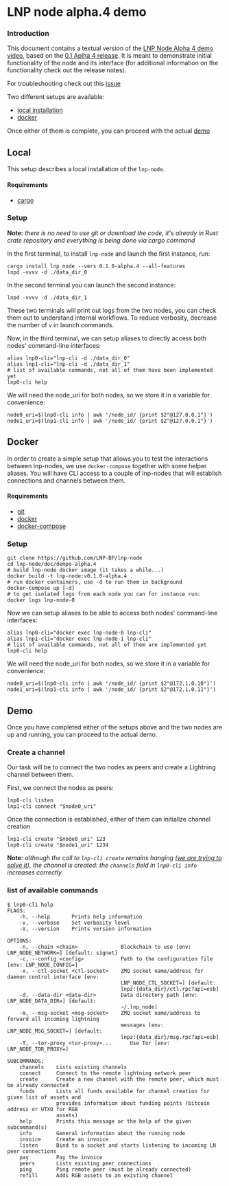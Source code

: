 # LNP node alpha.4 demo

### Introduction
This document contains a textual version of the [LNP Node Alpha 4 demo video]( https://www.youtube.com/watch?v=TgmyO0ecVNI&feature=youtu.be), based on the [0.1 Aplha 4 release](https://github.com/LNP-BP/lnp-node/releases/tag/v0.1.0-alpha.4). It is meant to demonstrate initial functionality of the node and its interface (for additional information on the functionality check out the release notes).

For troubleshooting check out this [issue](https://github.com/LNP-BP/lnp-node/issues/22#event-3959465543)

Two different setups are available:
- [local installation](#local)
- [docker](#docker)

Once either of them is complete, you can proceed with the actual [demo](#demo)

## Local
This setup describes a local installation of the `lnp-node`.

#### Requirements
- [cargo](https://doc.rust-lang.org/book/ch01-01-installation.html#installation)

### Setup
**Note:** *there is no need to use git or download the code, it's already in Rust crate repository and everything is being done via cargo command*

In the first terminal, to install `lnp-node` and launch the first instance, run: 
```bash=
cargo install lnp_node --vers 0.1.0-alpha.4 --all-features
lnpd -vvvv -d ./data_dir_0
```

In the second terminal you can launch the second instance:
```bash=
lnpd -vvvv -d ./data_dir_1
```
These two terminals will print out logs from the two nodes, you can check them out to understand internal workflows. To reduce verbosity, decrease the number of `v` in launch commands.

Now, in the third terminal, we can setup aliases to directly access both nodes' command-line interfaces:
```bash=
alias lnp0-cli="lnp-cli -d ./data_dir_0"
alias lnp1-cli="lnp-cli -d ./data_dir_1"
# list of available commands, not all of them have been implemented yet
lnp0-cli help
```
We will need the node_uri for both nodes, so we store it in a variable for convenience:
```bash=
node0_uri=$(lnp0-cli info | awk '/node_id/ {print $2"@127.0.0.1"}')
node1_uri=$(lnp1-cli info | awk '/node_id/ {print $2"@127.0.0.1"}')
```


## Docker

In order to create a simple setup that allows you to test the interactions between lnp-nodes, we use `docker-compose` together with some helper aliases. You will have CLI access to a couple of lnp-nodes that will establish connections and channels between them.

#### Requirements
- [git](https://git-scm.com/downloads)
- [docker](https://docs.docker.com/get-docker/)
- [docker-compose](https://docs.docker.com/compose/install/)

### Setup
```bash=
git clone https://github.com/LNP-BP/lnp-node
cd lnp-node/doc/dempo-alpha.4
# build lnp-node docker image (it takes a while...)
docker build -t lnp-node:v0.1.0-alpha.4 .
# run docker containers, use -d to run them in background
docker-compose up [-d]
# to get isolated logs from each node you can for instance run:
docker logs lnp-node-0
```
Now we can setup aliases to be able to access both nodes' command-line interfaces:
```bash=
alias lnp0-cli="docker exec lnp-node-0 lnp-cli"
alias lnp1-cli="docker exec lnp-node-1 lnp-cli"
# list of available commands, not all of them are implemented yet
lnp0-cli help
```
We will need the node_uri for both nodes, so we store it in a variable for convenience:
```bash=
node0_uri=$(lnp0-cli info | awk '/node_id/ {print $2"@172.1.0.10"}')
node1_uri=$(lnp1-cli info | awk '/node_id/ {print $2"@172.1.0.11"}')
```

## Demo

Once you have completed either of the setups above and the two nodes are up and running, you can proceed to the actual demo.

### Create a channel
Our task will be to connect the two nodes as peers and create a Lightning channel between them. 

First, we connect the nodes as peers:
```bash=
lnp0-cli listen
lnp1-cli connect "$node0_uri"
```
Once the connection is established, either of them can initialize channel creation
```bash=
lnp1-cli create "$node0_uri" 123
lnp0-cli create "$node1_uri" 1234
```
**Note:** *although the call to `lnp-cli create` remains hanging ([we are trying to solve it](https://github.com/LNP-BP/lnp-node/issues/25)), the channel is created: the `channels` field in `lnp0-cli info` increases correctly.*

### list of available commands


```
$ lnp0-cli help
FLAGS:
    -h, --help       Prints help information
    -v, --verbose    Set verbosity level
    -V, --version    Prints version information

OPTIONS:
    -n, --chain <chain>              Blockchain to use [env: LNP_NODE_NETWORK=] [default: signet]
    -c, --config <config>            Path to the configuration file [env: LNP_NODE_CONFIG=]
    -x, --ctl-socket <ctl-socket>    ZMQ socket name/address for daemon control interface [env:
                                     LNP_NODE_CTL_SOCKET=] [default:
                                     lnpz:{data_dir}/ctl.rpc?api=esb]
    -d, --data-dir <data-dir>        Data directory path [env: LNP_NODE_DATA_DIR=] [default:
                                     ~/.lnp_node]
    -m, --msg-socket <msg-socket>    ZMQ socket name/address to forward all incoming lightning
                                     messages [env: LNP_NODE_MSG_SOCKET=] [default:
                                     lnpz:{data_dir}/msg.rpc?api=esb]
    -T, --tor-proxy <tor-proxy>...      Use Tor [env: LNP_NODE_TOR_PROXY=]

SUBCOMMANDS:
    channels    Lists existing channels
    connect     Connect to the remote lightning network peer
    create      Create a new channel with the remote peer, which must be already connected
    funds       Lists all funds available for channel creation for given list of assets and
                provides information about funding points (bitcoin address or UTXO for RGB
                assets)
    help        Prints this message or the help of the given subcommand(s)
    info        General information about the running node
    invoice     Create an invoice
    listen      Bind to a socket and starts listening to incoming LN peer connections
    pay         Pay the invoice
    peers       Lists existing peer connections
    ping        Ping remote peer (must be already connected)
    refill      Adds RGB assets to an existing channel
```
